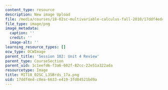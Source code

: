 ```yaml
---
content_type: resource
description: New image Upload
file: /media/courses/18-02sc-multivariable-calculus-fall-2010/17ddf4edc0ea6633e4193fd84521bd9a_MIT18_02SC_L35Brds_17a.png
file_type: image/png
image_metadata:
  caption: ''
  credit: ''
  image-alt: ''
learning_resource_types: []
ocw_type: OCWImage
parent_title: 'Session 102: Unit 4 Review'
parent_type: CourseSection
parent_uid: 1c1eefd6-f3a6-602f-82cc-22e51a322ada
resourcetype: Image
title: MIT18_02SC_L35Brds_17a.png
uid: 17ddf4ed-c0ea-6633-e419-3fd84521bd9a
---
```

